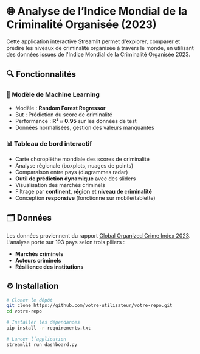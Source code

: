 # 🌐 Analyse de l’Indice Mondial de la Criminalité Organisée (2023)

Cette application interactive Streamlit permet d'explorer, comparer et prédire les niveaux de criminalité organisée à travers le monde, en utilisant des données issues de l'Indice Mondial de la Criminalité Organisée 2023.

## 🔍 Fonctionnalités

### 🧠 Modèle de Machine Learning
- Modèle : **Random Forest Regressor**
- But : Prédiction du score de criminalité
- Performance : **R² ≈ 0.95** sur les données de test
- Données normalisées, gestion des valeurs manquantes

### 📊 Tableau de bord interactif
- Carte choroplèthe mondiale des scores de criminalité
- Analyse régionale (boxplots, nuages de points)
- Comparaison entre pays (diagrammes radar)
- **Outil de prédiction dynamique** avec des sliders
- Visualisation des marchés criminels
- Filtrage par **continent**, **région** et **niveau de criminalité**
- Conception **responsive** (fonctionne sur mobile/tablette)

## 🗂 Données
Les données proviennent du rapport [Global Organized Crime Index 2023](https://ocindex.net/).  
L’analyse porte sur 193 pays selon trois piliers :
- **Marchés criminels**
- **Acteurs criminels**
- **Résilience des institutions**

## ⚙️ Installation

```bash
# Cloner le dépôt
git clone https://github.com/votre-utilisateur/votre-repo.git
cd votre-repo

# Installer les dépendances
pip install -r requirements.txt

# Lancer l’application
streamlit run dashboard.py
